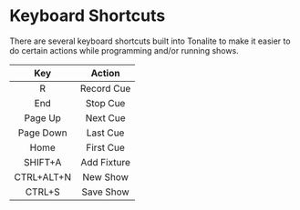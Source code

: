 # Keyboard Shortcuts

There are several keyboard shortcuts built into Tonalite to make it easier to do certain actions while programming and/or running shows.

| Key        | Action      |
|:----------:|:-----------:|
| R          | Record Cue  |
| End        | Stop Cue    |
| Page Up    | Next Cue    |
| Page Down  | Last Cue    |
| Home       | First Cue   |
| SHIFT+A    | Add Fixture |
| CTRL+ALT+N | New Show    |
| CTRL+S     | Save Show   |

